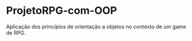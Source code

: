 # ProjetoRPG-com-OOP
Aplicação dos princípios de orientação a objetos no contexto de um game de RPG.
